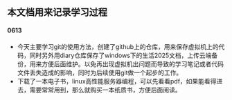 ## 本文档用来记录学习过程

#### 0613
+ 今天主要学习git的使用方法，创建了github上的仓库，用来保存虚拟机上的代码，同时另外用diary仓库保存了windows下的生活2025文档，上传云端备份，用来方便后面维护。以免再出现虚拟机出问题而导致的学习笔记或者代码文件丢失造成的影响，同时为后续使用git做一个起步的工作。
+ 下载了一本电子书，linux高性能服务器编程，可以先看看pdf，如果能看得进去，需要常常用到，那么就购买一本纸质书，方便后面阅读。